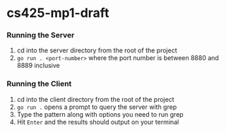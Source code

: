 # cs425-mp1-draft

### Running the Server

1. cd into the server directory from the root of the project
2. `go run . <port-number>` where the port number is between 8880 and 8889 inclusive

### Running the Client

1. cd into the client directory from the root of the project
2. `go run .` opens a prompt to query the server with grep
3. Type the pattern along with options you need to run grep
4. Hit `Enter` and the results should output on your terminal